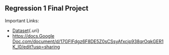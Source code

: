 ## Regression 1 Final Project

Important Links:

-   [Dataset](https://archive.ics.uci.edu/dataset/544/estimation+of+obesity+levels+based+on+eating+habits+and+physical+condition){.uri}
-   [https://docs.](https://docs.google.com/document/d/17GFIFdgz6F8DE5Z0sCSsyAfxcjp938qrOqkGER1K_l0/edit?usp=sharing)[Google Doc](https://docs.google.com/document/d/17GFIFdgz6F8DE5Z0sCSsyAfxcjp938qrOqkGER1K_l0/edit?usp=sharing)[.com/document/d/17GFIFdgz6F8DE5Z0sCSsyAfxcjp938qrOqkGER1K_l0/edit?usp=sharing](https://docs.google.com/document/d/17GFIFdgz6F8DE5Z0sCSsyAfxcjp938qrOqkGER1K_l0/edit?usp=sharing)
